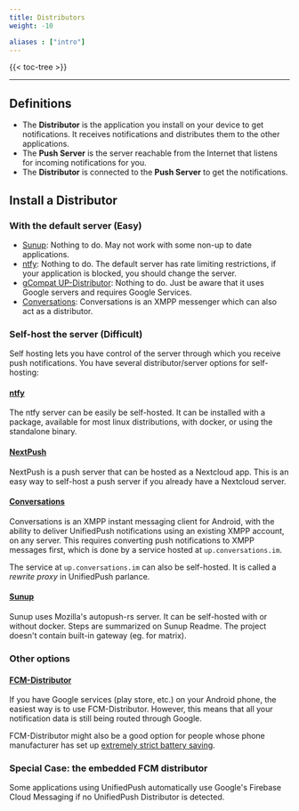 ```yaml
---
title: Distributors
weight: -10

aliases : ["intro"]
---
```


{{< toc-tree >}}

---

## Definitions
* The **Distributor** is the application you install on your device to get notifications. It receives notifications and distributes them to the other applications.
* The **Push Server** is the server reachable from the Internet that listens for incoming notifications for you.
* The **Distributor** is connected to the **Push Server** to get the notifications.

## Install a Distributor

### With the default server (Easy)

* [Sunup](/users/distributors/sunup): Nothing to do. May not work with some non-up to date applications.
* [ntfy](/users/distributors/ntfy): Nothing to do. The default server has rate limiting restrictions, if your application is blocked, you should change the server.
* [gCompat UP-Distributor](/users/distributors/fcm): Nothing to do. Just be aware that it uses Google servers and requires Google Services.
* [Conversations](/users/distributors/conversations): Conversations is an XMPP messenger which can also act as a distributor.

### Self-host the server (Difficult)

Self hosting lets you have control of the server through which you receive push notifications. You have several distributor/server options for self-hosting:

#### [ntfy](/users/distributors/ntfy)

The ntfy server can be easily be self-hosted. It can be installed with a package, available for most linux distributions, with docker, or using the standalone binary.

#### [NextPush](/users/distributors/nextpush)

NextPush is a push server that can be hosted as a Nextcloud app. This is an easy way to self-host a push server if you already have a Nextcloud server.

#### [Conversations](/users/distributors/conversations)

Conversations is an XMPP instant messaging client for Android, with the ability to deliver UnifiedPush notifications using an existing XMPP account, on any server. This requires converting push notifications to XMPP messages first, which is done by a service hosted at `up.conversations.im`.

The service at `up.conversations.im` can also be self-hosted. It is called a *rewrite proxy* in UnifiedPush parlance.

#### [Sunup](/users/distributors/sunup)

Sunup uses Mozilla's autopush-rs server. It can be self-hosted with or without docker. Steps are summarized on Sunup Readme. The project doesn't contain built-in gateway (eg. for matrix).

### Other options

#### [FCM-Distributor](/users/distributors/fcm)

If you have Google services (play store, etc.) on your Android phone, the easiest way is to use FCM-Distributor. However, this means that all your notification data is still being routed through Google.

FCM-Distributor might also be a good option for people whose phone manufacturer has set up [extremely strict battery saving](https://dontkillmyapp.com/).

### Special Case: the embedded FCM distributor

Some applications using UnifiedPush automatically use Google's Firebase Cloud Messaging if no UnifiedPush Distributor is detected.

